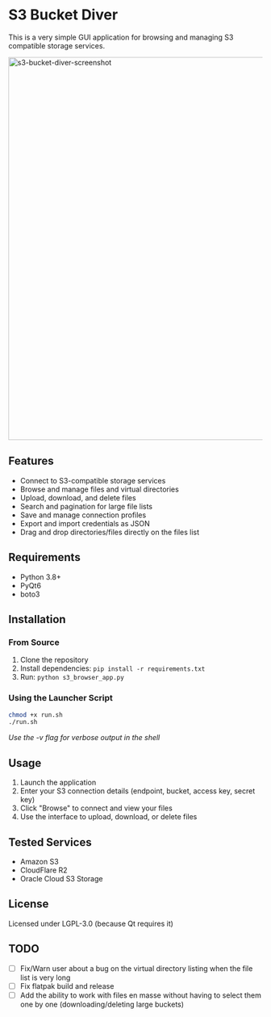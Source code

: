 # S3 Bucket Diver

This is a very simple GUI application for browsing and managing S3 compatible storage services.

<img width="1035" height="759" alt="s3-bucket-diver-screenshot" src="https://github.com/user-attachments/assets/40840225-935e-481e-a76f-0eaa0a0c1735" />


## Features

- Connect to S3-compatible storage services
- Browse and manage files and virtual directories
- Upload, download, and delete files
- Search and pagination for large file lists
- Save and manage connection profiles
- Export and import credentials as JSON
- Drag and drop directories/files directly on the files list

## Requirements

- Python 3.8+
- PyQt6
- boto3

## Installation

### From Source
1. Clone the repository
2. Install dependencies: `pip install -r requirements.txt`
3. Run: `python s3_browser_app.py`

### Using the Launcher Script
```bash
chmod +x run.sh
./run.sh
```
_Use the -v flag for verbose output in the shell_


## Usage

1. Launch the application
2. Enter your S3 connection details (endpoint, bucket, access key, secret key)
3. Click "Browse" to connect and view your files
4. Use the interface to upload, download, or delete files

## Tested Services

- Amazon S3
- CloudFlare R2
- Oracle Cloud S3 Storage

## License
Licensed under LGPL-3.0 (because Qt requires it)

## TODO
- [ ] Fix/Warn user about a bug on the virtual directory listing when the file list is very long
- [ ] Fix flatpak build and release 
- [ ] Add the ability to work with files en masse without having to select them one by one (downloading/deleting large buckets)
